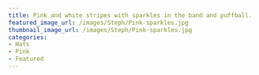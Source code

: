 ```yaml
---
title: Pink and white stripes with sparkles in the band and puffball.
featured_image_url: /images/Steph/Pink-sparkles.jpg
thumbnail_image_url: /images/Steph/Pink-sparkles.jpg
categories: 
- Hats
- Pink
- Featured
---
```


